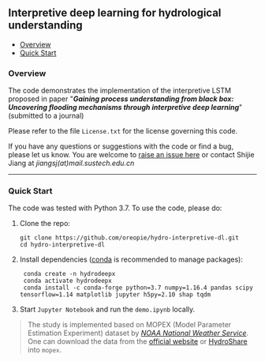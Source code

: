 ## Interpretive deep learning for hydrological understanding

- [Overview](#overview)
- [Quick Start](#quick-start)

### Overview
The code demonstrates the implementation of the interpretive LSTM proposed in paper "***Gaining process understanding from black box: Uncovering flooding mechanisms through interpretive deep learning***" (submitted to a journal)

Please refer to the file `License.txt` for the license governing this code.

If you have any questions or suggestions with the code or find a bug, please let us know. You are welcome to [raise an issue here](https://github.com/oreopie/hydro-interpretive-dl/issues) or contact Shijie Jiang at *jiangsj(at)mail.sustech.edu.cn*

------

### Quick Start

The code was tested with Python 3.7. To use the code, please do:

1. Clone the repo:

   ```shell
   git clone https://github.com/oreopie/hydro-interpretive-dl.git
   cd hydro-interpretive-dl
   ```

2. Install dependencies ([conda](https://docs.conda.io/en/latest/miniconda.html) is recommended to manage packages):

   ```shell
	conda create -n hydrodeepx
	conda activate hydrodeepx
	conda install -c conda-forge python=3.7 numpy=1.16.4 pandas scipy tensorflow=1.14 matplotlib jupyter h5py=2.10 shap tqdm
   ```

3. Start `Jupyter Notebook` and run the `demo.ipynb` locally.

> The study is implemented based on MOPEX (Model Parameter Estimation Experiment) dataset by [*NOAA National Weather Service*](https://www.nws.noaa.gov/ohd/mopex/mo_datasets.htm). One can download the data from the [official website](https://hydrology.nws.noaa.gov/pub/gcip/mopex/US_Data/) or [HydroShare](https://www.hydroshare.org/resource/99d5c1a238134ea6b8b767a65f440cb7/data/contents/MOPEX.zip) into `mopex`.
